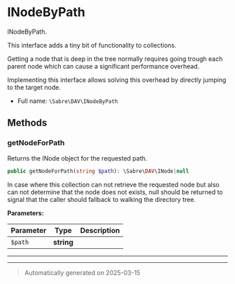 
# INodeByPath

INodeByPath.

This interface adds a tiny bit of functionality to collections.

Getting a node that is deep in the tree normally requires going trough each parent node
which can cause a significant performance overhead.

Implementing this interface allows solving this overhead by directly jumping to the target node.

* Full name: `\Sabre\DAV\INodeByPath`



## Methods


### getNodeForPath

Returns the INode object for the requested path.

```php
public getNodeForPath(string $path): \Sabre\DAV\INode|null
```

In case where this collection can not retrieve the requested node
but also can not determine that the node does not exists,
null should be returned to signal that the caller should fallback
to walking the directory tree.






**Parameters:**

| Parameter | Type | Description |
|-----------|------|-------------|
| `$path` | **string** |  |





***


***
> Automatically generated on 2025-03-15
